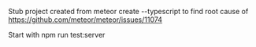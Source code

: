 Stub project created from meteor create --typescript to find root cause of 
https://github.com/meteor/meteor/issues/11074

Start with npm run test:server